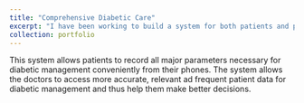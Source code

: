 ```yaml
---
title: "Comprehensive Diabetic Care"
excerpt: "I have been working to build a system for both patients and providers to create an extra channel between them. T 1<br/><img src='/images/diabetic_care.png'>"
collection: portfolio
---
```


This system allows patients to record all major parameters necessary for diabetic management conveniently from their phones. The system allows the doctors to access more accurate, relevant ad frequent patient data for diabetic management and thus help them make better decisions.
